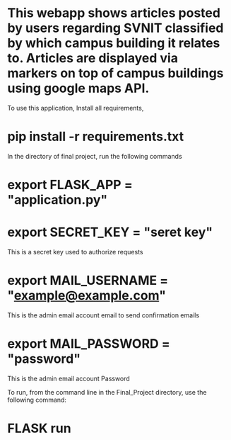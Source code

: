 # This webapp shows articles posted by users regarding SVNIT classified by which campus building it relates to. Articles are displayed via markers on top of campus buildings using google maps API. 

To use this application,
Install all requirements,
# pip install -r requirements.txt
In the directory of final project, run the following commands
# export FLASK_APP = "application.py"
# export SECRET_KEY =  "seret key"
This is a secret key used to authorize requests 
# export MAIL_USERNAME = "example@example.com"
 This is the admin email account email to send confirmation emails 
# export MAIL_PASSWORD = "password"
This is the admin email account Password 

To run, from the command line in the Final_Project directory, use the following command:
# FLASK run
